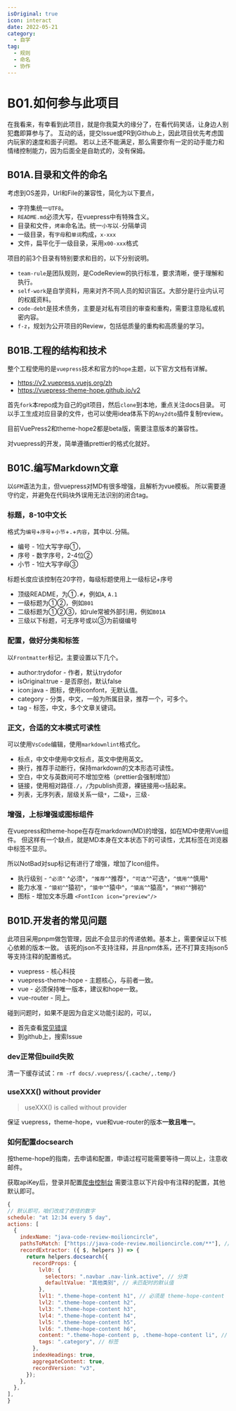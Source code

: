 ```yaml
---
isOriginal: true
icon: interact
date: 2022-05-21
category:
  - 自学
tag:
  - 规则
  - 命名
  - 协作
---
```


# B01.如何参与此项目

在我看来，有幸看到此项目，就是你我莫大的缘分了，在看代码笑话，让身边人别犯蠢即算参与了。
互动的话，提交Issue或PR到Github上，因此项目优先考虑国内玩家的速度和面子问题。
若以上还不能满足，那么需要你有一定的动手能力和情绪控制能力，因为后面全是自助式的，没有保姆。

## B01A.目录和文件的命名

考虑到OS差异，Url和File的兼容性，简化为以下要点，

* 字符集统一`UTF8`。
* `README.md`必须大写，在vuepress中有特殊含义。
* 目录和文件，`烤串`命名法。统一`小写`以`-`分隔单词
* 一级目录，有`字母`和`单词`构成，`x-xxx`
* 文件，扁平化于一级目录，采用`x00-xxx`格式

项目的前3个目录有特别要求和目的，以下分别说明。

* `team-rule`是团队规则，是CodeReview的执行标准，要求清晰，便于理解和执行。
* `self-work`是自学资料，用来对齐不同人员的知识盲区。大部分是行业内认可的权威资料。
* `code-debt`是技术债务，主要是对私有项目的审查和重构，需要注意隐私或机密内容。
* `f-z`，规划为公开项目的Review，包括低质量的重构和高质量的学习。

## B01B.工程的结构和技术

整个工程使用的是`vuepress`技术和官方的`hope`主题，以下官方文档有详解。

* <https://v2.vuepress.vuejs.org/zh>
* <https://vuepress-theme-hope.github.io/v2>

首先`fork`本repo成为自己的git项目，然后`clone`到本地，重点关注docs目录。
可以手工生成对应目录的文件，也可以使用idea体系下的`Any2dto`插件复制review。

目前VuePress2和theme-hope2都是beta版，需要注意版本的兼容性。

对vuepress的开发，简单遵循prettier的格式化就好。

## B01C.编写Markdown文章

以`GFM`语法为主，但vuepress对MD有很多增强，且解析为vue模板。
所以需要遵守约定，并避免在代码块外误用无法识别的闭合tag。

### 标题，8-10中文长

格式为`编号`+`序号`+`小节`+`.`+`内容`，其中以`.`分隔。

* 编号 - 1位大写字母①，
* 序号 - 数字序号，2-4位②
* 小节 - 1位大写字母③

标题长度应该控制在20字符，每级标题使用上一级标记+序号

* 顶级README，为①`.#`，例如`A`, `A.1`
* 一级标题为①②，例如`B01`
* 二级标题为①②③，如rule常被外部引用，例如`B01A`
* 三级以下标题，可无序号或以③为前缀编号

### 配置，做好分类和标签

以`Frontmatter`标记，主要设置以下几个。

* author:trydofor - 作者，默认trydofor
* isOriginal:true - 是否原创，默认false
* icon:java - 图标，使用iconfont，无默认值。
* category - 分类，中文，一般为所属目录，推荐一个，可多个。
* tag - 标签，中文，多个文章关键词。

### 正文，合适的文本模式可读性

可以使用`VsCode`编辑，使用`markdownlint`格式化。

* 标点，中文中使用中文标点，英文中使用英文。
* 换行，推荐手动断行，保持markdown的文本形态可读性。
* 空白，中文与英数间可不增加空格（prettier会强制增加）
* 链接，使用相对路径`./`，`/`为publish资源，裸链接用`<>`括起来。
* 列表，无序列表，层级关系一级`*`，二级`+`，三级`-`

### 增强，上标增强或图标组件

在vuepress和theme-hope在存在markdown(MD)的增强，如在MD中使用Vue组件。
但这样有一个缺点，就是MD本身在文本状态下的可读性，尤其标签在浏览器中标签不显示。

所以NotBad对sup标记有进行了增强，增加了Icon组件。

* 执行级别 - `^必须^` ^必须^，`^推荐^`^推荐^，`^可选^`^可选^，`^慎用^`^慎用^
* 能力水准 - `^猿初^`^猿初^，`^猿中^`^猿中^，`^猿高^`^猿高^，`^狮初^`^狮初^
* 图标 - 增加文本乐趣 `<FontIcon icon="preview"/>` <FontIcon icon="preview"/>

## B01D.开发者的常见问题

此项目采用pnpm做包管理，因此不会显示的传递依赖。基本上，需要保证以下核心依赖的版本一致。
该死的json不支持注释，并且npm体系，还不打算支持json5等支持注释的配置格式。

* vuepress - 核心科技
* vuepress-theme-hope - 主题核心，与前者一致。
* vue - 必须保持唯一版本，建议和hope一致。
* vue-router - 同上。

碰到问题时，如果不是因为自定义功能引起的，可以，

* 首先查看[常见错误](https://vuepress-theme-hope.github.io/v2/zh/faq/)
* 到github上，搜索Issue

### dev正常但build失败

清一下缓存试试：`rm -rf docs/.vuepress/{.cache/,.temp/}`

### useXXX() without provider

> useXXX() is called without provider

保证 vuepress，theme-hope，vue和vue-router的版本**一致且唯一**。

### 如何配置docsearch

按theme-hope的指南，去申请和配置，申请过程可能需要等待一周以上，注意收邮件。

获取apiKey后，登录并配置[爬虫控制台](https://crawler.algolia.com/admin/crawlers)
需要注意以下片段中有注释的配置，其他默认即可。

```js
{
// 默认即可，咱们改成了奇怪的数字
schedule: "at 12:34 every 5 day",
actions: [
  {
    indexName: "java-code-review-moilioncircle",
    pathsToMatch: ["https://java-code-review.moilioncircle.com/**"], // 先匹配，再Extractor
    recordExtractor: ({ $, helpers }) => {
      return helpers.docsearch({
        recordProps: {
          lvl0: {
            selectors: ".navbar .nav-link.active", // 分类
            defaultValue: "其他类别", // 未匹配时的默认值
          },
          lvl1: ".theme-hope-content h1", // 必须是 theme-hope-content
          lvl2: ".theme-hope-content h2",
          lvl3: ".theme-hope-content h3",
          lvl4: ".theme-hope-content h4",
          lvl5: ".theme-hope-content h5",
          lvl6: ".theme-hope-content h6",
          content: ".theme-hope-content p, .theme-hope-content li", // 正文
          tags: ".category", // 标签
        },
        indexHeadings: true,
        aggregateContent: true,
        recordVersion: "v3",
      });
    },
  },
],
}
```
